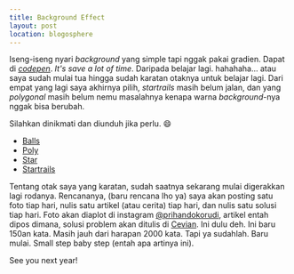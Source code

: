 ```yaml
---
title: Background Effect
layout: post
location: blogosphere
---
```


Iseng-iseng nyari _background_ yang simple tapi nggak pakai gradien. Dapat di [_codepen_](https://codepen.io/). _It's save a lot of time_. Daripada belajar lagi. hahahaha... atau saya sudah mulai tua hingga sudah karatan otaknya untuk belajar lagi. Dari empat yang lagi saya akhirnya pilih, _startrails_ masih belum jalan, dan yang _polygonal_ masih belum nemu masalahnya kenapa warna _background_-nya nggak bisa berubah.

Silahkan dinikmati dan diunduh jika perlu. :smile:

*  [Balls](/background/balls.html)
* [Poly](/background/poly.html)
* [Star](/background/star.html)
* [Startrails](/background/startrails.html)

Tentang otak saya yang karatan, sudah saatnya sekarang mulai digerakkan lagi rodanya. Rencananya, (baru rencana lho ya) saya akan posting satu foto tiap hari, nulis satu artikel (atau cerita) tiap hari, dan nulis satu solusi tiap hari. Foto akan diaplot di instagram [@prihandokorudi](https://www.instagram.com/prihandokorudi/), artikel entah dipos dimana, solusi problem akan ditulis di [Cevian](http://cevian.xyz).  Ini dulu deh. Ini baru 150an kata. Masih jauh dari harapan 2000 kata. Tapi ya sudahlah. Baru mulai. Small step baby step (entah apa artinya ini). 

See you next year!